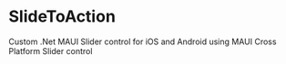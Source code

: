 # SlideToAction
Custom .Net MAUI Slider control for iOS and Android using MAUI Cross Platform Slider control
